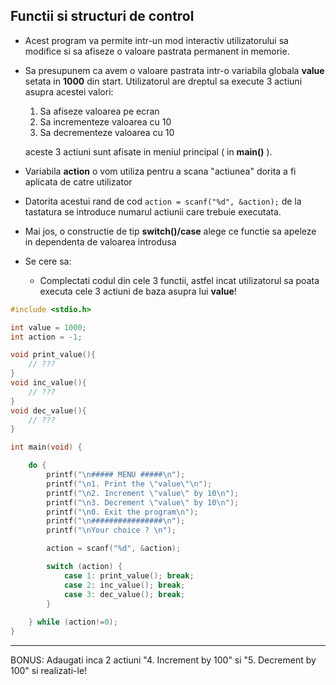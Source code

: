 ## Functii si structuri de control


* Acest program va permite intr-un mod interactiv utilizatorului sa modifice si sa afiseze o valoare pastrata permanent in memorie.
* Sa presupunem ca avem o valoare pastrata intr-o variabila globala **value** setata in **1000** din start. Utilizatorul are dreptul sa execute 3 actiuni asupra acestei valori:
  1. Sa afiseze valoarea pe ecran
  2. Sa incrementeze valoarea cu 10
  3. Sa decrementeze valoarea cu 10
     
  aceste 3 actiuni sunt afisate in meniul principal ( in **main()** ).
* Variabila **action** o vom utiliza pentru a scana "actiunea" dorita a fi aplicata de catre utilizator
* Datorita acestui rand de cod ``` action = scanf("%d", &action); ``` de la tastatura se introduce numarul actiunii care trebuie executata.
* Mai jos, o constructie de tip **switch()/case** alege ce functie sa apeleze in dependenta de valoarea introdusa  
* Se cere sa:
  * Complectati codul din cele 3 functii, astfel incat utilizatorul sa poata executa cele 3 actiuni de baza asupra lui **value**! 
```c
#include <stdio.h>

int value = 1000;
int action = -1;

void print_value(){
    // ???
}
void inc_value(){
    // ???
}
void dec_value(){
    // ???
}

int main(void) {

    do {
        printf("\n##### MENU #####\n");
        printf("\n1. Print the \"value\"\n");
        printf("\n2. Increment \"value\" by 10\n");
        printf("\n3. Decrement \"value\" by 10\n");
        printf("\n0. Exit the program\n");
        printf("\n################\n");
        printf("\nYour choice ? \n");

        action = scanf("%d", &action);

        switch (action) {
            case 1: print_value(); break;
            case 2: inc_value(); break;
            case 3: dec_value(); break;
        }
        
    } while (action!=0);
}
```

---
BONUS: Adaugati inca 2 actiuni "4. Increment by 100" si "5. Decrement by 100" si realizati-le!